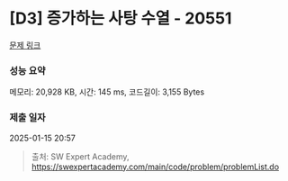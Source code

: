 # [D3] 증가하는 사탕 수열 - 20551 

[문제 링크](https://swexpertacademy.com/main/code/problem/problemDetail.do?contestProbId=AY4XhKTKU0IDFARM) 

### 성능 요약

메모리: 20,928 KB, 시간: 145 ms, 코드길이: 3,155 Bytes

### 제출 일자

2025-01-15 20:57



> 출처: SW Expert Academy, https://swexpertacademy.com/main/code/problem/problemList.do